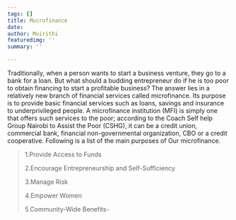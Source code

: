 ```yaml
---
tags: []
title: Mucrofinance
date: 
author: Muirithi
featuredimg: ''
summary: ''

---
```

Traditionally, when a person wants to start a business venture, they go to a bank for a loan. But what should a budding entrepreneur do if he is too poor to obtain financing to start a profitable business? The answer lies in a relatively new branch of financial services called microfinance. Its purpose is to provide basic financial services such as loans, savings and insurance to underprivileged people. A microfinance institution (MFI) is simply one that offers such services to the poor; according to the Coach Self help Group Nairobi to Assist the Poor (CSHG), it can be a credit union, commercial bank, financial non-governmental organization, CBO or a credit cooperative. Following is a list of the main purposes of Our microfinance.

> 1.Provide Access to Funds 
>
> 2\.Encourage Entrepreneurship and Self-Sufficiency 
>
> 3\.Manage Risk 
>
> 4\.Empower Women 
>
> 5\.Community-Wide Benefits-